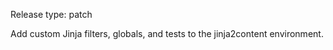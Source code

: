 Release type: patch

Add custom Jinja filters, globals, and tests to the jinja2content environment.
